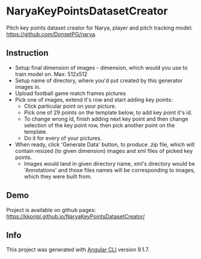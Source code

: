 # NaryaKeyPointsDatasetCreator

Pitch key points dataset creator for Narya, player and pitch tracking model: https://github.com/DonsetPG/narya.

## Instruction

- Setup final dimension of images - dimension, which would you use to train model on. Max: 512x512
- Setup name of directory, where you'd put created by this generator images in.
- Upload football game match frames pictures
- Pick one of images, extend it's row and start adding key points:
  - Click particular point on your picture.
  - Pick one of 29 points on the template below, to add key point it's id.
  - To change wrong id, finish adding next key point and then change selection of the key point row, then pick another point on the template.
  - Do it for every of your pictures.
- When ready, click 'Generate Data' button, to produce .zip file, which will contain resized (to given dimension) images and xml files of picked key points.
  - Images would land in given directory name, xml's directory would be 'Annotations' and those files names will be corresponding to images, which they were built from.

## Demo
Project is available on github pages: https://kkoripl.github.io/NaryaKeyPointsDatasetCreator/

## Info
This project was generated with [Angular CLI](https://github.com/angular/angular-cli) version 9.1.7.
